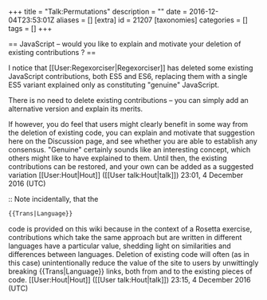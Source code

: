 +++
title = "Talk:Permutations"
description = ""
date = 2016-12-04T23:53:01Z
aliases = []
[extra]
id = 21207
[taxonomies]
categories = []
tags = []
+++

== JavaScript – would you like to explain and motivate your deletion of existing contributions ? ==

I notice that  [[User:Regexorciser|Regexorciser]] has deleted some existing JavaScript contributions, both ES5 and ES6, replacing them with a single ES5 variant explained only as constituting "genuine" JavaScript.

There is no need to delete existing contributions – you can simply add an alternative version and explain its merits.

If however, you do feel that users might clearly benefit in some way from the deletion of existing code, you can explain and motivate that suggestion here on the Discussion page, and see whether you are able to establish any consensus. "Genuine" certainly sounds like an interesting concept, which others might like to have explained to them. Until then, the existing contributions can be restored, and your own can be added as a suggested variation [[User:Hout|Hout]] ([[User talk:Hout|talk]]) 23:01, 4 December 2016 (UTC)

:: Note incidentally, that the 
```txt
{{Trans|Language}}
```
 code is provided on this wiki because in the context of a Rosetta exercise, contributions which take the same approach but are written in different languages have a particular value, shedding light on similarities and differences between languages. Deletion of existing code will often (as in this case) unintentionally reduce the value of the site to users by unwittingly breaking {{Trans|Language}} links, both from and to the existing pieces of code. [[User:Hout|Hout]] ([[User talk:Hout|talk]]) 23:15, 4 December 2016 (UTC)
